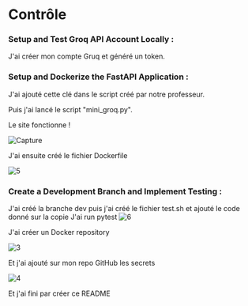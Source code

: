 # Contrôle

### Setup and Test Groq API Account Locally :
J'ai créer mon compte Gruq et généré un token.


### Setup and Dockerize the FastAPI Application :
J'ai ajouté cette clé dans le script créé par notre professeur.

Puis j'ai lancé le script "mini_groq.py".

Le site fonctionne !

![Capture](https://github.com/Dam-Git/controle/assets/169651002/6cce15f9-2c90-464f-8312-c584ed80ba23)


J'ai ensuite créé le fichier Dockerfile

![5](https://github.com/Dam-Git/controle/assets/169651002/a1cdf405-78f9-4d50-82ae-5304c37916af)


### Create a Development Branch and Implement Testing :
J'ai créé la branche dev puis j'ai créé le fichier test.sh et ajouté le code donné sur la copie
J'ai run pytest
![6](https://github.com/Dam-Git/controle/assets/169651002/2cd5ce7f-0564-4b5f-b4be-c78831bff445)


J'ai créer un Docker repository

![3](https://github.com/Dam-Git/controle/assets/169651002/c0374acd-7481-4ce8-adc2-6a35979793ec)


Et j'ai ajouté sur mon repo GitHub les secrets

![4](https://github.com/Dam-Git/controle/assets/169651002/b17163ef-83e5-4da7-8e42-e6c47bfd5a2a)


Et j'ai fini par créer ce README
